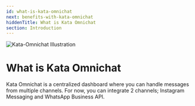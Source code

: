 ```yaml
---
id: what-is-kata-omnichat
next: benefits-with-kata-omnichat
hiddenTitle: What is Kata Omnichat
section: Introduction
---
```


<img className="borderless" src="/assets/images/products/kata-omnichat/image0.webp" alt="Kata-Omnichat Illustration" />

# What is Kata Omnichat

Kata Omnichat is a centralized dashboard where you can handle messages from multiple channels. For now, you can integrate 2 channels; Instagram Messaging and WhatsApp Business API.
